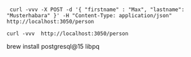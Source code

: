 #                  

```
 curl -vvv -X POST -d '{ "firstname" : "Max", "lastname": "Musterhabara" }' -H "Content-Type: application/json" http://localhost:3050/person
```

```
curl -vvv  http://localhost:3050/person
```

brew install postgresql@15 libpq
